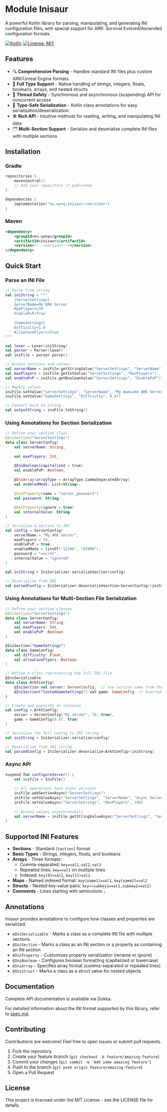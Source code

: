 # Module Inisaur

A powerful Kotlin library for parsing, manipulating, and generating INI configuration files, with special support for ARK: Survival Evolved/Ascended configuration formats.

[![Kotlin](https://img.shields.io/badge/kotlin-1.8.0-blue.svg)](http://kotlinlang.org)
[![License: MIT](https://img.shields.io/badge/License-MIT-yellow.svg)](https://opensource.org/licenses/MIT)

## Features

- 🔍 **Comprehensive Parsing** - Handles standard INI files plus custom ARK/Unreal Engine formats
- 🔄 **Full Type Support** - Native handling of strings, integers, floats, booleans, arrays, and nested structs
- 🧵 **Thread Safety** - Synchronous and asynchronous (suspending) API for concurrent access
- 📝 **Type-Safe Serialization** - Kotlin class annotations for easy serialization/deserialization
- 🛠️ **Rich API** - Intuitive methods for reading, writing, and manipulating INI data
- 🗂️ **Multi-Section Support** - Serialize and deserialize complete INI files with multiple sections

## Installation

### Gradle

```kotlin
repositories {
    mavenCentral()
    // Add your repository if published
}

dependencies {
    implementation("eu.wynq:inisaur:<version>")
}
```

### Maven

```xml
<dependency>
    <groupId>eu.wynq</groupId>
    <artifactId>inisaur</artifactId>
    <version><!--<version>--></version>
</dependency>
```

## Quick Start

### Parse an INI File

```kotlin
// Parse from string
val iniString = """
    [ServerSettings]
    ServerName=My ARK Server
    MaxPlayers=70
    EnablePvP=True
    
    [GameSettings]
    Difficulty=1.0
    AllowCaveFlyers=True
"""

val lexer = Lexer(iniString)
val parser = Parser(lexer)
val iniFile = parser.parse()

// Access sections and values
val serverName = iniFile.getStringValue("ServerSettings", "ServerName")
val maxPlayers = iniFile.getIntValue("ServerSettings", "MaxPlayers")
val enablePvP = iniFile.getBooleanValue("ServerSettings", "EnablePvP")

// Modify values
iniFile.setValue("ServerSettings", "ServerName", "My Awesome ARK Server")
iniFile.setValue("GameSettings", "Difficulty", 0.8f)

// Convert back to string
val outputString = iniFile.toString()
```

### Using Annotations for Section Serialization

```kotlin
// Define your section class
@IniSection("ServerSettings")
data class ServerConfig(
    val serverName: String,
    
    val maxPlayers: Int,
    
    @IniBoolean(capitalized = true)
    val enablePvP: Boolean,
    
    @IniArray(arrayType = ArrayType.CommaSeparatedArray)
    val enabledMods: List<String>,
    
    @IniProperty(name = "server_password")
    val password: String,
    
    @IniProperty(ignore = true)
    val internalValue: String
)

// Serialize a section to INI
val config = ServerConfig(
    serverName = "My ARK Server",
    maxPlayers = 70,
    enablePvP = true,
    enabledMods = listOf("12345", "67890"),
    password = "secret",
    internalValue = "ignored"
)

val iniString = IniSerializer.serializeSection(config)

// Deserialize from INI
val parsedConfig = IniSerializer.deserializeSection<ServerConfig>(iniString)
```

### Using Annotations for Multi-Section File Serialization

```kotlin
// Define your section classes
@IniSection("ServerSettings")
data class ServerConfig(
    val serverName: String,
    val maxPlayers: Int,
    val enablePvP: Boolean
)

@IniSection("GameSettings")
data class GameConfig(
    val difficulty: Float,
    val allowCaveFlyers: Boolean
)

// Define a class representing the full INI file
@IniSerializable
data class ArktConfig(
    @IniSection val server: ServerConfig,  // Use section name from the class
    @IniSection("CustomGameSettings") val game: GameConfig  // Override section name
)

// Create and populate an instance
val config = ArktConfig(
    server = ServerConfig("My Server", 70, true),
    game = GameConfig(0.8f, true)
)

// Serialize the full config to INI string
val iniString = IniSerializer.serialize(config)

// Deserialize from INI string
val parsedConfig = IniSerializer.deserialize<ArktConfig>(iniString)
```

### Async API

```kotlin
suspend fun configureServer() {
    val iniFile = IniFile()
    
    // All operations have async versions
    iniFile.addSectionAsync("ServerSettings")
    iniFile.setValueAsync("ServerSettings", "ServerName", "Async Server")
    iniFile.setValueAsync("ServerSettings", "MaxPlayers", 100)
    
    // Access values asynchronously
    val serverName = iniFile.getStringValueAsync("ServerSettings", "ServerName")
}
```

## Supported INI Features

- **Sections** - Standard `[Section]` format
- **Basic Types** - Strings, integers, floats, and booleans
- **Arrays** - Three formats:
  - Comma-separated: `key=val1,val2,val3`
  - Repeated lines: `key=val1` on multiple lines
  - Indexed: `key[0]=val1`, `key[1]=val2`
- **Maps** - Named indexed format: `key[name1]=val1`, `key[name2]=val2`
- **Structs** - Nested key-value pairs: `key=(subkey1=val1,subkey2=val2)`
- **Comments** - Lines starting with semicolons `;`

## Annotations

Inisaur provides annotations to configure how classes and properties are serialized:

- `@IniSerializable` - Marks a class as a complete INI file with multiple sections
- `@IniSection` - Marks a class as an INI section or a property as containing an INI section
- `@IniProperty` - Customizes property serialization (rename or ignore)
- `@IniBoolean` - Configures boolean formatting (capitalized or lowercase)
- `@IniArray` - Specifies array format (comma-separated or repeated lines)
- `@IniStruct` - Marks a class as a struct value for nested objects

## Documentation

Complete API documentation is available via Dokka.

For detailed information about the INI format supported by this library, refer to [spec.md](spec.md).

## Contributing

Contributions are welcome! Feel free to open issues or submit pull requests.

1. Fork the repository
2. Create your feature branch (`git checkout -b feature/amazing-feature`)
3. Commit your changes (`git commit -m 'Add some amazing feature'`)
4. Push to the branch (`git push origin feature/amazing-feature`)
5. Open a Pull Request

## License

This project is licensed under the MIT License - see the LICENSE file for details.

